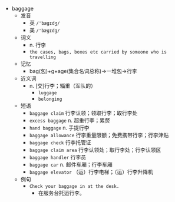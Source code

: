 - baggage
  - 发音
    - 英 `/'bægɪdʒ/`
    - 美 `/'bæɡɪdʒ/`
  - 词义
    - n. 行李
    - `the cases, bags, boxes etc carried by someone who is travelling`
  - 记忆
    - bag(包)+g+age(集合名词总称)→一堆包→行李
  - 近义词
    - n. [交]行李；辎重（军队的）
      - `luggage`
      - `belonging`
  - 短语
    - `baggage claim` 行李认领；领取行李；取行李处 
    - `excess baggage` n. 超重行李；累赘 
    - `hand baggage` n. 手提行李 
    - `baggage allowance` 行李重量限额；免费携带行李；行李津贴 
    - `baggage check` 行李托管证 
    - `baggage claim area` 行李认领处；取行李处；行李认领区 
    - `baggage handler` 行李员 
    - `baggage car` n. 邮件车厢；行李车厢 
    - `baggage elevator` （运）行李电梯；（运）行李升降机 
  - 例句
    - `Check your baggage in at the desk.`
      - 在服务台托运行李。

